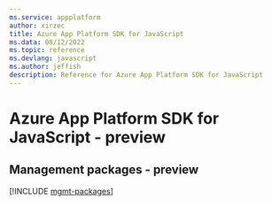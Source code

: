 ```yaml
---
ms.service: appplatform
author: xirzec
title: Azure App Platform SDK for JavaScript
ms.data: 08/12/2022
ms.topic: reference
ms.devlang: javascript
ms.author: jeffish
description: Reference for Azure App Platform SDK for JavaScript
---
```

# Azure App Platform SDK for JavaScript - preview

## Management packages - preview
[!INCLUDE [mgmt-packages](app-platform-mgmt-index.md)]